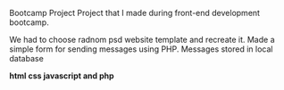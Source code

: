 Bootcamp Project
Project that I made during front-end development bootcamp.

We had to choose radnom psd website template and recreate it.
Made a simple form for sending messages using PHP.
Messages stored in local database

**html css javascript and php**

